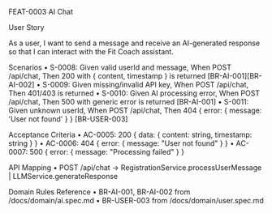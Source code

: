 FEAT-0003 AI Chat

User Story

As a user, I want to send a message and receive an AI-generated response so that I can interact with the Fit Coach assistant.

Scenarios
	• S-0008: Given valid userId and message, When POST /api/chat, Then 200 with { content, timestamp } is returned [BR-AI-001][BR-AI-002]
	• S-0009: Given missing/invalid API key, When POST /api/chat, Then 401/403 is returned
	• S-0010: Given AI processing error, When POST /api/chat, Then 500 with generic error is returned [BR-AI-001]
	• S-0011: Given unknown userId, When POST /api/chat, Then 404 { error: { message: 'User not found' } } [BR-USER-003]

Acceptance Criteria
	• AC-0005: 200 { data: { content: string, timestamp: string } }
	• AC-0006: 404 { error: { message: "User not found" } }
	• AC-0007: 500 { error: { message: "Processing failed" } }

API Mapping
	• POST /api/chat → RegistrationService.processUserMessage | LLMService.generateResponse

Domain Rules Reference
	• BR-AI-001, BR-AI-002 from /docs/domain/ai.spec.md
	• BR-USER-003 from /docs/domain/user.spec.md
